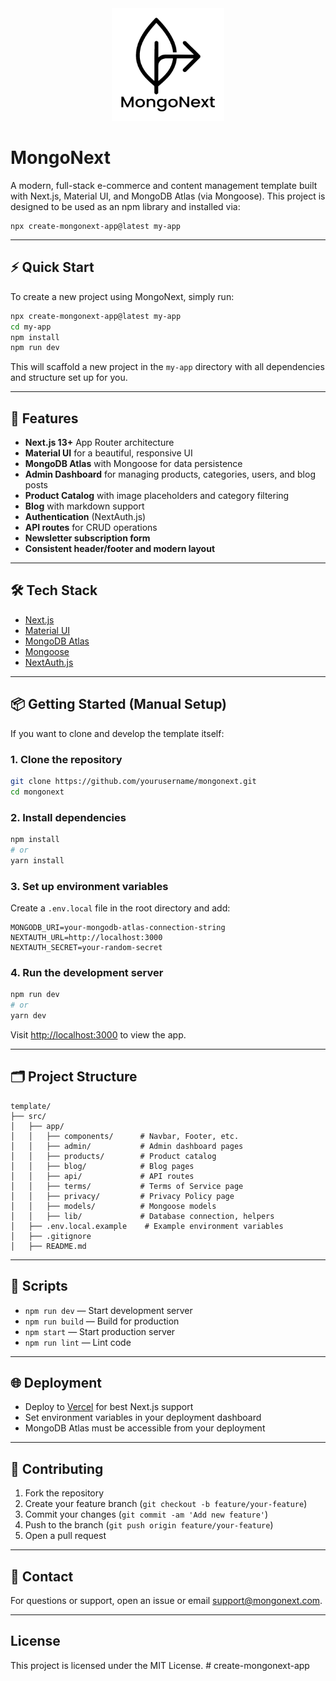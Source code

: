 <div align="center">
  <img src="logo-full-black.png" alt="MongoNext Logo" width="180" />
</div>

# MongoNext

A modern, full-stack e-commerce and content management template built with Next.js, Material UI, and MongoDB Atlas (via Mongoose). This project is designed to be used as an npm library and installed via:

```
npx create-mongonext-app@latest my-app
```

---

## ⚡ Quick Start

To create a new project using MongoNext, simply run:

```bash
npx create-mongonext-app@latest my-app
cd my-app
npm install
npm run dev
```

This will scaffold a new project in the `my-app` directory with all dependencies and structure set up for you.

---

## 🚀 Features

- **Next.js 13+** App Router architecture
- **Material UI** for a beautiful, responsive UI
- **MongoDB Atlas** with Mongoose for data persistence
- **Admin Dashboard** for managing products, categories, users, and blog posts
- **Product Catalog** with image placeholders and category filtering
- **Blog** with markdown support
- **Authentication** (NextAuth.js)
- **API routes** for CRUD operations
- **Newsletter subscription form**
- **Consistent header/footer and modern layout**

---

## 🛠️ Tech Stack

- [Next.js](https://nextjs.org/)
- [Material UI](https://mui.com/)
- [MongoDB Atlas](https://www.mongodb.com/atlas)
- [Mongoose](https://mongoosejs.com/)
- [NextAuth.js](https://next-auth.js.org/)

---

## 📦 Getting Started (Manual Setup)

If you want to clone and develop the template itself:

### 1. Clone the repository

```bash
git clone https://github.com/yourusername/mongonext.git
cd mongonext
```

### 2. Install dependencies

```bash
npm install
# or
yarn install
```

### 3. Set up environment variables

Create a `.env.local` file in the root directory and add:

```
MONGODB_URI=your-mongodb-atlas-connection-string
NEXTAUTH_URL=http://localhost:3000
NEXTAUTH_SECRET=your-random-secret
```

### 4. Run the development server

```bash
npm run dev
# or
yarn dev
```

Visit [http://localhost:3000](http://localhost:3000) to view the app.

---

## 🗂️ Project Structure

```
template/
├── src/
│   ├── app/
│   │   ├── components/      # Navbar, Footer, etc.
│   │   ├── admin/           # Admin dashboard pages
│   │   ├── products/        # Product catalog
│   │   ├── blog/            # Blog pages
│   │   ├── api/             # API routes
│   │   ├── terms/           # Terms of Service page
│   │   ├── privacy/         # Privacy Policy page
│   │   ├── models/          # Mongoose models
│   │   ├── lib/             # Database connection, helpers
│   ├── .env.local.example    # Example environment variables
│   ├── .gitignore
│   ├── README.md
```

---

## 📝 Scripts

- `npm run dev` — Start development server
- `npm run build` — Build for production
- `npm start` — Start production server
- `npm run lint` — Lint code

---

## 🌐 Deployment

- Deploy to [Vercel](https://vercel.com/) for best Next.js support
- Set environment variables in your deployment dashboard
- MongoDB Atlas must be accessible from your deployment

---

## 🤝 Contributing

1. Fork the repository
2. Create your feature branch (`git checkout -b feature/your-feature`)
3. Commit your changes (`git commit -am 'Add new feature'`)
4. Push to the branch (`git push origin feature/your-feature`)
5. Open a pull request

---

## 📧 Contact

For questions or support, open an issue or email [support@mongonext.com](mailto:support@mongonext.com).

---

## License

This project is licensed under the MIT License. # create-mongonext-app

